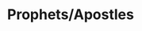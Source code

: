 ---
title: Prophets/Apostles

subjects:
  -
    id: abraham
    name:
      gez: ʾAbrəhām
      en: Abraham
    commemorations:
      - [28, 12]

  -
    id: isaac
    name:
      gez: Yəsḥaq
      en: Isaac
    commemorations:
      - [28, 12]

  -
    id: jacob
    name:
      gez: Yāʿqob
      en: Jacob
    commemorations:
      - [28, 12]

  -
    id: melchizedek
    name:
      gez: Malka Ṣedeq
      en: Melchizedek
    commemorations:
      - [4, 9]

  -
    id: job
    name:
      gez: ʾIyob
      en: Job
    commemorations:
      - [2, 9]

  -
    id: moses
    name:
      gez: Muse
      en: Moses
    commemorations:
      - [8, 1]

  -
    id: elijah
    name:
      gez: ʾElyās
      en: Elijah
    commemorations:
      - [1, 4]
      - [26, 12]

  -
    id: david
    name:
      gez: Dāwit
      en: David
    commemorations:
      - [23, 4]

  -
    id: joachim
    name:
      gez: ʾIyāqem
      en: Joachim
    commemorations:
      - [7, 8]

  -
    id: hanna
    name:
      gez: Ḥannā
      en: Hanna
    commemorations:
      - [11, 3]

  -
    id: john-baptist
    name:
      gez: Yoḥannəs Maṭməq
      en: John the Baptist
    commemorations:
      - [2, 1]
      - [30, 10]
      - [26, 1]

  -
    id: prophets
    name:
      gez: Nabiyāt
      en: The Prophets
    type: Collective
    commemorations:
      - [4, 11]

  -
    id: peter
    name:
      gez: Ṗeṭros
      en: Peter
    commemorations:
      - [5, 11]

  -
    id: paul
    name:
      gez: Ṗāwlos
      en: Paul
    commemorations:
      - [5, 11]

  -
    id: john-evangelist
    name:
      gez: Yoḥannəs Wangelāwi
      en: John the Evangelist
    commemorations:
      - [4, 5]

  -
    id: bartholomew
    name:
      gez: Bartalomewos
      en: Bartholomew
    commemorations:
      - [1, 1]

  -
    id: matthew
    name:
      gez: Mātewos
      en: Matthew
    commemorations:
      - [12, 2]

  -
    id: philip
    name:
      gez: Filəṗṗos
      en: Philip
    commemorations:
      - [18, 3]

  -
    id: andrew
    name:
      gez: ʾƎndrəyās
      en: Andrew
    commemorations:
      - [4, 4]

  -
    id: james-alphaeus
    name:
      gez: Yāʿqob walda ʾƎlfyos
      en: 'James, Son of Alphaeus'
    commemorations:
      - [10, 6]

  -
    id: james-zebedee
    name:
      gez: Yāʿqob walda Zabdewos
      en: 'James, Son of Zebedee'
    commemorations:
      - [17, 8]

  -
    id: thomas
    name:
      gez: Tomās
      en: Thomas
    commemorations:
      - [27, 9]

  -
    id: thaddeus
    name:
      gez: Tādewos
      en: Thaddeus
    commemorations:
      - [2, 11]

  -
    id: nathaniel
    name:
      gez: Nātnāʾel
      en: Nathaniel
    commemorations:
      - [10, 11]

  -
    id: matthias
    name:
      gez: Mātyās
      en: Matthias
    commemorations:
      - [8, 7]

  -
    id: james-just
    name:
      gez: Yāʿqob ʾəḫuhu la-ʾƎgziʾ
      en: 'James, Brother of the Lord'
    commemorations:
      - [18, 11]

  -
    id: mark
    name:
      gez: Mārqos
      en: Mark
    commemorations:
      - [30, 8]

  -
    id: luke
    name:
      gez: Luqās
      en: Luke
    commemorations:
      - [22, 2]

  -
    id: clement
    name:
      gez: Qalemanṭos
      en: Clement
    commemorations:
      - [28, 5]

  -
    id: titus
    name:
      gez: Tito
      en: Titus
    commemorations:
      - [2, 13]

  -
    id: timothy
    name:
      gez: Ṭimotyos
      en: Timothy
    commemorations:
      - [23, 5]

  -
    id: apostles
    name:
      gez: ʿAśśartu wa-Kəlʾettu Ḥawārəyāt
      en: The Twelve Apostles
    commemorations:
      - [5, 11]
      - [15, 12]

  -
    id: seventy-two-disciples
    name:
      gez: Sabʿā wa-Kəlʾe ʾArdəʾət
      en: The Seventy-Two Disciples
    commemorations:
      - [5, 11]
---